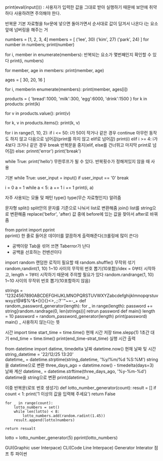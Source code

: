 print(eval(input())) : 사용자가 입력한 값을 그대로 받아 실행하기 때문에 보안에 취약하다 사용하려면 주의해야 한다.

반복문
기본
자료형을 for문에 넣으면 돌아가면서 순서대로 값이 담겨서 나온다
i는 요소 앞에 넘버링을 해주는 거

numbers = [1, 2, 3, 4]
members = [
    ('lee', 30)
    ('kim', 27)
    ('park', 24)
]
for number in numbers;
    print(number)

for i, member in enumerate(members): 반복되는 요소가 몇번째인지 확인할 수 있다
    print(i, numbers)

for member, age in members:
    print(member, age)

ages = [
    30,
    20,
    16
]

for i, memberin enumerate(members):
    print(member, ages[i])

products = {
    'bread':1000,
    'milk':300,
    'egg':6000,
    'drink':1500
}
for k in products:
    print(k)

for v in products.value():
    print(v)

for k, v in products.items():
    print(k, v)

for i in range(1, 10, 2):
    if i <= 50:         i가 50이 작거나 같은 경우
        continue        아무런 동작도 하지 않고 다음으로 넘어감(print를 하지 않고 elif로 넘어감)
        print(i)
	elif i >= 4:        i가 4보다 크거나 같은 경우
        break			반복문을 중지(elif, else를 건너뛰고 마지막 print로 넘어감)
    else:
        prinnt('error')
    print('break')

while True:
    print('hello')
무한루프가 될 수 있다.
반복횟수가 정해져있지 않을 때 사용


기본
while True:
    user_input = input()
    if user_input == '0'
        break

i = 0
a = 1
while a < 5:
    a += 1
    i += 1
    print(i, a)

자주 사용되는 모듈 및 패턴
type()      type(무슨 자료형인지) 알려줌

문자형
split()		split안의 문자를 기준으로 나눠서 list로 변환해줌
join()		list를 string으로 변환해줌
replace('befor', 'after)	값 중에 before에 있는 값을 찾아서 after로 바꿔줌

from pprint import pprint	
pprint()                    한 줄로 들어온 데이터를 깔끔하게 출력해준다(크롤링에 많이 쓴다)
- 공백이랑 Tab을 섞어 쓰면 Taberror가 난다
- 공백을 선호하는 컨밴션이다

import random               랜덤한 로직이 필요할 때
random.shuffle()		    무작위 섞기
random,randint(1, 10)       1~10 사이의 무작위 번호 뽑기(10포함)/idex = 0부터 시작하고, length = 1부터 시작하기 때문에 주의할 필요가 있다
random.randrange(1, 10)		1~10 사이의 무작위 번호 뽑기(10포함하지 않음)

strings = '12324567890ABCDEFGHIJKLMNOPQRSTUVWXYZabcdefghijklmnopqrstuvwxyz!@#$%^&*(){}{}<>,.;:?`'"~=-_+
def random_password_generator(length):
    for _ in range(length):
        password += string[random.randrage(0, len(strings))]
    retrun password
def main()
    length  = 10
    password = random_password_generator(length)
    print(password)
main()
_ 사용하지 않는다는 뜻


시간
import time
start_time = time.time()     현재 시간 저장
time.slepp(1)   1초간 대기
end_time = time.time()
print(end_time-strat_time)	실행 시간 출력

from datetime import datime, timedelta	날짜
datetime.now()							현재 날짜 및 시간
string_datetime = '22/12/25 13:20'		
datetime_ = datetime.strptime(string_datetime, '%y/%m/%d %S:%M')	string을 datetime으로 변환
three_days_ago = datetime.now() - timedelta(days=3)					날짜 계산
datetime_ = datetime.strftime(three_days_ago, '%y-%m-%d')			datetime을 string으로 변환
print(datetime_)

이중 반복문(로또 번호 생성기)
def lotto_number_generator(count):
    result = []
    if count < 1:
        print('1 이상의 값을 입력해 주세요')
        return False

    for _ in range(count):
        lotto_numbers = set()
        while len(lotto) < 8:
            lotto_numbers.add(random.radint(1.45))
        result.append(lotto)numbers)
    
    return resualt

lotto = lotto_number_generator(5)
pprint(lotto_numbers)

GUI(Graphic user Interpace)
CLI(Code Line Interpace)
Generator
Interator
점프 투 파이썬